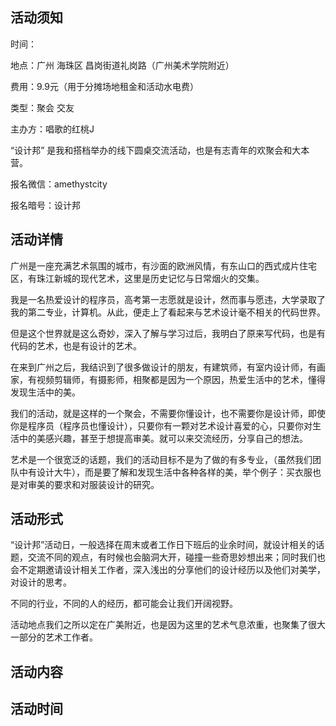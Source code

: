 ## 活动须知
时间：

地点：广州 海珠区 昌岗街道礼岗路（广州美术学院附近）

费用：9.9元（用于分摊场地租金和活动水电费）

类型：聚会 交友

主办方：唱歌的红桃J

“设计邦” 是我和搭档举办的线下圆桌交流活动，也是有志青年的欢聚会和大本营。

报名微信：amethystcity

报名暗号：设计邦


## 活动详情

广州是一座充满艺术氛围的城市，有沙面的欧洲风情，有东山口的西式成片住宅区，有珠江新城的现代艺术，这里是历史记忆与日常烟火的交集。

我是一名热爱设计的程序员，高考第一志愿就是设计，然而事与愿违，大学录取了我的第二专业，计算机。从此，便走上了看起来与艺术设计毫不相关的代码世界。

但是这个世界就是这么奇妙，深入了解与学习过后，我明白了原来写代码，也是有代码的艺术，也是有设计的艺术。

在来到广州之后，我结识到了很多做设计的朋友，有建筑师，有室内设计师，有画家，有视频剪辑师，有摄影师，相聚都是因为一个原因，热爱生活中的艺术，懂得发现生活中的美。

我们的活动，就是这样的一个聚会，不需要你懂设计，也不需要你是设计师，即使你是程序员（程序员也懂设计），只要你有一颗对艺术设计喜爱的心，只要你对生活中的美感兴趣，甚至于想提高审美。就可以来交流经历，分享自己的想法。

艺术是一个很宽泛的话题，我们的活动目标不是为了做的有多专业，（虽然我们团队中有设计大牛），而是要了解和发现生活中各种各样的美，举个例子：买衣服也是对审美的要求和对服装设计的研究。

## 活动形式

“设计邦”活动日，一般选择在周末或者工作日下班后的业余时间，就设计相关的话题，交流不同的观点，有时候也会脑洞大开，碰撞一些奇思妙想出来；同时我们也会不定期邀请设计相关工作者，深入浅出的分享他们的设计经历以及他们对美学，对设计的思考。

不同的行业，不同的人的经历，都可能会让我们开阔视野。

活动地点我们之所以定在广美附近，也是因为这里的艺术气息浓重，也聚集了很大一部分的艺术工作者。

## 活动内容

## 活动时间


